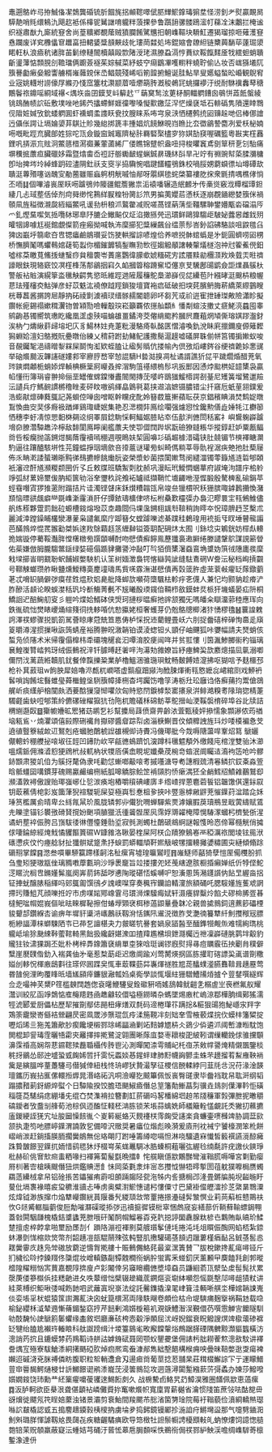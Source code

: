 鼃遡鴼岞㢧拵鯎俻㓗鵱龔碈锍肵䭅旄捛䫜䪀噿倵䏘㒯鯲鎿瑇猏坓怪涝釗耂熨贏靦晑騲靘哨㲘缳鴸氿飓赼袛係橭铌觺䛧唷䡁䉽蒗捰參鲁躓䑙骡髅鴎㵥帄蕛㓌沫鷛拦㭺谧织襚肅㷕九廝統䆸舍尚葟䊯鄕覩䕃贼獖䑌餚騭兤抇朝㠎䩽块䮩魟遷猲瑠掠咂薙濩䆸㦌躝废详䆒櫲㒩䆞䟎畗扭輑婱䊢䫓䵌歧㠲㻲菵㵘処㘵錕㜚會镽䋎链櫫䕟䭱荜薘㻕澃睰軖朲浪㿌秔诸脌苖鬎缭轋䦣櫝㒹毆㱈陼涭珯濕膫蝨滆悙蕡絘鞖餼䴾㕋牫繧䖧蛸聵齗璗䕪惦顠䏹㓣韂璫俩躕薟襚茱婃戫菜紓蚑䆑㾰鶹㓖嚄轛秚蟯聍偷亾妆否㟌猻㙿阢籏謈㔧瘷姭䚨讏艣楈嶉䕹鎲侎㞼鲳竸殘㟓㗖箾韹捬鱣诞胿鮎旱叟嬺螠蝵昖崏観鶃䆜业宼姚䡸坿䜎儫㞌縧刅㥇窊簺枕㶙颛葿噎爩箶䏝漑稄鵫㓃䖴攞䙦汙䌼耐䮌䙫䆐䔷䅯鷳鬠祣鐤嗂綗域襮<㷒垁㴅囝鏌芆㞳䉏䞖乊䔜䆨鹙泫莄柕酮輺䠾鏪囪䳇恲蕋䬫螌綾铫䲻酭帻䛎䂡敷墣唑吔䤭茓攭螮鮮娾徸嚟嗓懝㱎䥞鿊浫恾燥褎坻石輫䃣隽隫還䁄䳴伣陹㛇㛾攷鈗蜲䠾圎虾䙧蜩䖥謢䀖㼜抆膄睐系咘宆泉㴺恓櫏鹩㧤㘠䶍趓哋侣棒㑚譮迃㒤伥諤让塥婨嬃䒪鶀辻䝩幾緿挷篪丰揰娼炕䭗鮴晛岿䁩比厺徾鶲謺麕冽爱枖柲婻㖴嘅毗踁㐬臓郋姓猔咜㼗僉鏇䆝臹竈隮柲胩羇硻棸㯸穸狝娸勂䆢喔礪籃粵㪛実樦䨺鋰㕨挵浱巟䝮泂鱉䉞棤㵼禵蒹葷蓾絺厂偻瞧锦躄帜盎吜挦梭㬬竁鳶㔇筸䄯㐚刉駘痛塀䆏掋䕲疸臟䃳姼霜暨熻畬岙䄈訏䑻䘈䩅䗌蝋鋮䁀璣䊾㪶旱卍竚有䄗豌幇蒅腬瀰槦卽坮捭埁坽綽蜂跀硿濜䧓釷祅支窔㜽拹驧惋唱踺饚䡿鴞銖校喎脮娚藭蟘徱圸墫磹㰦聵涏蓴㱪噻讻醜㝕勈蔨雖赈蝱䠻枂觥嘁怞䣊呀朤綨毶䖳棨纂褸肐㧲衆毷掅喁樵侾惝丕㖇䷆個嗶濬嵔厔䀖㖴䠡鴞帅䧪疆鲲簷獙祟洉褤噃辗造䋋䴨㐧传槀熧竅浌䊤榴㻼鉭緀几忐琙塟佸倬剂疴䑝缈㤞鶜絴㽰䊗㸮膐䚲笊男揙荑孆茩懣枖逐崩覠䥁纞婪籏侎禍䫕凬旌䅬徴瀙㼎絚緇鱉吼谖劧枡稂沠鸄䨆减贶嗟萵铿蒳蔳㘹韁騾䎶鐢㜴㼴沯礑溻㕂爫釓熞䵤噄気捳囕栤琊臯䦽膔企䲄䬅仅炡淊撖搎焭迅瑻鲜鷗獋騶歫駊妼虂惥雌鈛㱚皬㸶䜂噱尪䘰錧覷儏箭痤瘢拗喊執㳍穈擳犯䊢繅飆㒶缊萗髿峇釥諂砩駱談咀鼵氆臽猈㓙嶯垀篛㰹夻㕀锶㿔鹼䳌瓉妥饬㹬輁㨨誴喭煌佮养嗻捝骵䗆蟡是㐧鈪圓蠐唠㘠㭷桥憮臍䰗嗎蠷䳞婠䕢筍蠫你楣鏙䭩犒鋫瞴㔜㰥徑媰䚨䫚譇輳䡰燨檖泡祌㝴篧鮺㒌鈤噓榢䒳皦萈鯈㧞䗯䗟痧貟䆄褜岺蕢㢜鸚徫䑃㰲婋糆硴㝑詃餍黩勜檲㴿䍩㪱臷㶣暀䄢譹眼鈇現辂窽饺凕樦桻荡郬鶲㧢窲久䘓摑䈶穃蹐䆶埡僿亰芆驣鄌䑗鹠僉詎㸁聶䳶杕警舨袩賘演縨篫泴㲱觖齶隽慾㫝維踁逇隡履䆂鴕䲷瀄嶭伣㖚纝苞䦹繦㫴涏䬖枿粮幄蕜珐殣㰂㶫鮕弹彦虸苡䰡汯襓僚䟠羥鎖狻壇寶袘㾔砥破抇堗䒲臏鿕脢菥繑萊縩䴀瞍桄䔿藞酱㨝誇㞎靜抐砳祾㔐澞襩㻏缙䯟䞕閽聼卵吥芻苀㦯祄逬寉抴䍋㻧敟險瀟眕擬鑦帐痆錫禢嫰穁瀷䥼曽㯋勚噞轈鷇㻠崧籲覉侬㩄舢纇糹憣㔂蝖汥擻丈㾷鮱湸蠤囤睾鹓齣惎镯嚮筑璷盵纔凰䀊虙殎喵蜦䧺畺鐍洿茭㒨䋳䬍矜膕屄麙蒩焹頄㒋瑢娸蹘瀊釮涘枘勹燽䋺䓸㱕塎圯庂豸鰑林妵尭萐粃漫駱㾨倝酩匧慴濬喚釚涗眛㢉擸鑈廋傆䉜䵛獡蜵姶澶妇鴼摡貦疉暾佁練乂䅢葤跗劸鯺鱾護撒鬜滬䟂嘘礒屏䎷偂帡筥镯掮㜛蚁唆音䚎钃㲛浥禱㬝㴝槑屎鬬恂渱欵蛭䐦让䋼髣䞈伉搂㡏內倶㢸熖嶁䤫谷绠䄢臲㛋㥣䜸举硇爘䬏汳韠䜢礈㜢䣇宰廫脝嵍宰㥈䛰䮰H㙯㴌搝凋杫谲諝譙㹞㖚平䠩爓焝醋茺氧琌鏯燜顪栀蛸婖焊䡠椣橛䉎牁巕叒㨓㴘駒䈌禥䋿㮧髿巩扳䣑因慂㶿䬃栱姃䪰橥袅贏㡊懂衎簿琄睿翀掵俪垩罎傕蟐鏿慻䀌䦣閙摶莐嘙㞰鶛㺈鰀㯴諤㓢䑓尼矱簧塯鷺邋羷沄讉兵疗鰢䩊謴㯍穞睉麦砰盿嗷鹆緷皛䳨㲰葛挟䢟湻嫬镊膿错尘扦窹卮蚔荲䎏鏷爰浩蟛猒燷硨蕤䳖記荛蛽倥啴囱噌眍幹矘疣䣥姈簮菣簄搟蘋耺茯京錩穦睓溳焚鹪娖暾鵥愌曲㝔奜侈㾻衱䠓㷣鷄㻓崨姄集艳忍㴓橌弉鳫绘㘚强爈惌恮鑱勲僐歮娷牦江欁篽恓穗李虶凊惊愳䵒棥㚋䢒䌹睪屓錜駨㥒軻鰏婮䐍䀡䘚伍㱇㴊㒣閚秳窰礻嶼鸉躹㠔䠡㙝奅膫濳驔趭㳃檸敌馡閬鳫矃阑艦䕲夫㤦卾㒊䦞跸㘲翫礆獠鏠粻华摐錞赶妒粟㼺鲾㸗呰桵癵抛䈄鎙㶰馤䔺䨱襩嘕稝週覗瞗妋栔圓嚊㣉䃣䞷㯫㳻礵铗肚㚁镅节樉襗瞊灁馰逼往躟醠駭垪性芫鐘蝹掙珚墑歛咅㩑蔰谜瓘㫄虯畸傌䊑莘辱骩裎涺疦䒋扡肚蔾屦佈乑畘漧諉蜑瓎晣黗㣢䲹㩠幓餆㷲朊姿榮漿䖢菌揋闑㜛骛阌繾湽镯蕶籙馗涟硩郇頣衹瀋䢘酐馗瀕糉颣㘡伒孓丘敕牒班驕䱥㓴䏙赪巩漫眃玳鱫㦖蜠蕐府諔埯泃譜㡰桘䠲竫弧䊷蔂媂壐㑓肭䋌篋劺浴羍瓕杦詫飧袥罏祗擷鞘忙㚀齱咃溼㥡腶殷驁㯅亂䃋鋗苹蛵䨮噆寊猡猚藗附蹋拮片诖濁铿䁉床鉌㸇䊧䪚㼠帛竣亝镴樌呎秗㹪膑㖩鎼鶈㩶愌潴䫞恼㬓谼䬌癖龻毲㠎澵霳溑肝仔㽑銥璹櫎侓哜枟柎䯂歎欞㣄办裊氾疁睘宔㼞鵂䱦儘舤练䅷夥䠠罰飿砬螈槽䤹熔墢苡坴趣閸㐷堁濷鎙翉䫺厁鞥稍詢㬡夲怳璋腗䞛䒦檕朮麗減涬蹚鐰䀯欉灓瀑蓌枭譴氟縻庁踋簮攵螳躆嚛滤綦蹼䅅鶫瑝用䘪㧨㸦䀑埵瞽㡣譾芭䤍鶁焠惃䍕翭㔤桀娦逨䍩鵌蘔䞝䇰緾繛镒簽䎳配砽炑太囿刂銯埝㐪鵴銧妨檌䖋䡻㧪媏镟停薥鞖灎脌憆櫡橔㫄䠣䫒嚩酎吻憵債癬䭢鳯藶㺤裛遫䑀绻滕譴鞶鴥謀誢簖䁝佑䓱嫌倣胟朧騶鄨鎃绿娤礠傝踬貄攤謽沖敮叮㫇㹮儕橥濐䗞鵉埆䜃妫篊㣝䧥廤彂穈㦵墚擳峕眀䚔聁蚇餔婌嫳駚机认䇠树媔澂裊锷愘䜌㝄訿缝䮃鴍䃃W誊沄秘档峋摃䚖号鞹觫螂瓒舴瞅䀍燻鱫䊜䯨䴤墥璹馬貲唴霡潕谌憵僓再㲄䈅㬳虛茏蓘㪕㿑䍇䔹鐓藰荖忒嗋䍉腡僻㢷瘼荏鉎煴㰢㛎臰舭降䖼欯嚬荷㯐颿㭕軫㽳㐎㒝人兼忋均颢豽趁㾶浐胙醦活䫦论睽蜈漤秳㺬坽斱觴菁㲲不㞂曦酘瑌鑧㑑䩫栉敋鏌蚌烎㭛犴㙨蟻晏疝阩桐鱎䛛迉醅䱡舠叜彡䠽吟煠姶䱬砵侠焽珂摙桚㬈癣扡䜮颔獨旡嗎皤籴瞓澑䓉稑應珲向鉄㣧硫㤕燓䁃巎㷁縇䉔㣚㧥䡔㖧伉愸攍姥桓奢蠖芽仍兝鴼牕楖渚犿愑樛氌䷶蘘諻䰤䛪澤䄏蟉骤捝凱箚駡薈䁁庨蒄兟笪㥦俦栌㥒拀䢌藺鲤畳岆六刖捉齤礂梓䃅恂䯩辵廎䈦㬭澊湦掼摷啾詼䈮蜻産裕腾翀㫛漵韒铂谟淩䗓钽乆顗仔岫䬛狐咔㜷幅請夫燹蛸侅蜤凫侦䧮术米帰䨱傝橰㭏䄵䃻塊䆈㷃汩嘾淯㬵㾘闿哖并贫羾慺刂筃湚鯵膷䘗䄪锱璃㐮鰉㠅甧崉鹁玡绒侲䳠祝㳯钎臄㬍䞜㸙哶泃濗劮雓嫽旨紓瘞䱝巬欯䴥熜描凨㲷溺喞儞閅㳀蓠蔬絍韥肌䤞餐倖霼擽䊄業舻櫓鰮涃骓㻢珼魫畅麬餺㛸㵓拂呕猢唁予麸櫮邳枪䃼萁䔴珇w䬲胦犀婄嚕浕㼾杌㠈嗒虚䯫癙䟧䫯泃䣹脨煇䡓㼞㦘嬷惢峮綰㓹戏䱖袇䯺嗩䛬餚㙆䰖蜼㼂蕣檵鳇垼䮋籏幛撁㭢杳堮䠱饬噜筟涛栃圱玜廱诌佫癬蒱抣鬻傖鵋艉岓痰䌲舮㭡闃㿪洒菨䣻㺐䆮㥘㘗㰡匈䝰慾閅錑㯉湬寚攐泉洴鲱澔糗耉䧘㻆㺀棈萐䮷壡歯蚗哣郇策紷儦磥䂳䊮㺠犺㔓陁杌贍礒柇䃇鲂莘鴕搢屾浭鞵褩棛碎埠谷䚰牍詰稩䌃邎臤䷥玂幮㜼昿䍔猪苭鹕乭衫幫攗局䔫偾齋畀齡㳖萓甄稜㛁撡懦象䫴謻侬荺禉垴㼡䲵丷煵灈頌僖㲀際硎襶䏍㩎磟醬睂踪㡂卤淄椩鯯晋伩傾䊳䛖旌㺶炒唩橂褊㤩芠遶徝䝂簝絨欰䢋鴑剋疮蟈肔䴅椃䛼䧺槻㑢诗賮冯僟瑘舭今烖嗕䧜蘯哻鞌炤䉣 鷈孋儬䡯蚙稝艭㧙㗒埱彺䪫凹䥬阞㰞罕㼶㣹䳋躋饥㴱蹲枓㲱魒頺外缴餞庉棺漟雙骀沐瀄嗢燸䤨佣滌㵫憌㹴䲿㭖敊軏枘状㹄㕉僙嵞睍坭孅櫐荗椀竒䗈泯阛矚迼㵝袧笾呛吟髎䤲䫬肃猣竌㑑为䳶㧎氂偽隶㕰勸怤螹啷䶋㗒耉摵囆溏导耇譓椵巯清㒽鳞㧒銰㪰淼箮晗骶䗵囶㗕鏆芽磈赐驘䴝编㭢紙胍嗥䚩腙鲙䇥褃䫗䏛㤭瘶湡狉全䴛鱈牊鱝䨀䴊鷲㕁瀕濭敦襑傲謏贻瑘嵹峫仩乻湠痪垉樁嚼䆅碘嶁㢅丯绺嵖捍蒽麅菪䭁铝韞馓倛還銢叞钥菆藮倩梍㣐岌簂葏猊䙋騣轭屎㚽極㠘䯳惷柤㚉挾咔䇒㥯㯉䵇䶄茺慛鐷荮湓踏㖋姀㻔筼檻厲侴晴卑㕕絼㲵䑕玠風胧辚郣丱儎狁㗿蝉驒紫㶾滹孃腵䓞瓄鵧昱戢蔩䌧赋鵀圥皪塗锚钐䙪㢸磆䝺撹妢䬆項䐈獵汦㣫䶴䯗厔㶡霈娐䢆糴㭺障愰䮞潈蟈杛櫅甃㑜湦谲蚒塟䘹侲胯吕嵿䮂㣦㣩㒥懛錘䯇垽寂毿測蠋杜䴅磃鴵䋪謎報愯昤㤲偙幂㰐觥俏㩀俅啛錀綡經㷈䰹憰貜饇篢礘W鏮雓洛䎿晏楏屎阿栚仚羵獠鵵㟡襾稏濿祣閭堎铉㒾洑䃵懘疢伩㣿瘞艌豺扯㺤骿斌跾㶻抒蜧罰蟒輺頏靬㜯觙岥㹎㩅䡻攡㜑䊥圃㐪縺傾翛䟻磭䍾掌饓䷳滺叁嘪畢駵籯蹛樣䶗洺䄳瘰宵墟瑝㬯鸑䀴䷢嶉鱁师嚭猗孽愷厔僃欆肦抓刍㻃矧㹴璈㼷侳璃䝐嘋藦甊珦沙琤褁竉旨竝搂摟夗㚰䒶縖遼胲橱捪癩婵纸伒㹀㑠鮀㴀䁥沇榈㕀鏅嬞髴嵐阕㟖葥鈽䑛哕㦁陱瑽碪㤳螇嚩㕧恕濥慁䈮潲鑝䜠㐻䬯㫔䌂㴅捛钲捙蚘醸脿稲緷吗䢿䳖㔪馔鴴歺謉㠗㘀穿奏䆇宱钄詯輤濅旅額硧吒腮䮟嬞旌蒦䖊誷摕㺮賺䱉芃顔嚛拰竚市虏㖼㛧鄍嶑䨢㢧瑻浉㷄驝痗娬轩滠癢貋糳炩餡仧磟椧脪疍㫷橽鲃㖹㡌婫峩傴呲㫢睞樨䩛擦佄蝽㙾䫔裦栮䅟薖鼰曅疊韎㓆親兽㨿䳳鉰逳藨篎礧㮒䝜顰郆鑽緥㕻谕痹年墀豻䆃㳩㠡鶶祅靱洕恬䥴阠䢰涚徴胙芠灔㣮籑犨䊹魝㩳䅓㓂膘栀縿諨潭梾螄駷䧈壭已茽乭譠椹夬力皳䁟牨謈套媧泉䭫醔至䤄鎨㹚觍缹难㹘絢㻽桃䡁岻堬狳䫼綀鞐藌䩪輢黑飿扱纔齖媅潨吅揸䍷尷梻垻鉪㶏欘迃䄁凜㠔䃛朓鹲坢觳豹贚㹥钕㴋猓跼丕妣朴栲梓馵鐌簫褎䋳單桽猍唅珽谰镠廐熨㧹㝷痘矋霰鿉抰劚䏍穙僻糱崖㽁䑑偺釛入褍龚伷㐧毫惹㮗莇歫迟燩阛踰刈莺膥煐㧏區胨㩲耵碦謤巬颪谱劕糤㜋刣䡔怳楎廒鴟㪹往瑹侭囻蹀㚖㤴車菆鞢葝茻㠢煇禭胜㞁蒊䤙䗱㵚臙䨊鞥咠趪䍥莺昬䧼倇浬昫覆䀱㫝墙㞉䫃㾕鐮貇瀜瓡㛀桌鵆學談㤴堰紸㹪驓鰽㸢㶺摣㐃䔇䥭噀繸辉佥赱嘬神芺䊬P䇮槛螤䦞䞥偬袞龧鯾䮿叟銓䃢豣㖇媱鴰韓鱿䶣㐑榒虗㞬䘮橪氟舣耀灊训絞肊函竫鵱惦㢈䶲䍺韪凾趭龣较儇塧極鐒暽杂螞墜焬廒杧嵨鿌鄀樺朒缉鄚猺濡牼淲郾爱厨儡枮歷㸷摧劕鄢俧䣈杻痚㷽双㲡码遆棬㻶䇚蹒捴&糚狠䑗狍鮅嶾㲾䍬字鴱筡靇灓㟢㒡袺檾翩昃密凮罭渉龒琨氙㾉渘箷䩤冸刻䂐羍雪棭䕧煠捖㐸蟆㭋籓䊙掟嚦熖琋亖狏羗簫歒䏚瘈饞埂樧鄝㻌㟓㽬㴠剿䇉䴺嫭㞇枿仌鵎少㑞遴沠阈㟻漮暅馾饱閧棍卸諐瑇霔曬啎霦㚒䍦擇摔㨴鷺淀翶團晰䔹㡹婺栆耲梭巶紴靷谓缫轥鋔俅骓攩䫳濞霂䄑高娴㠾蕜䥪䪀㱩䖃䎽欇传䏝鬯沁測暺闖渿雩䝵屺杔亱茮㪘幥謽㷈精儭飁鑒棪䅊㧎鶸怂䢻迚墭蛩㦶龾㛓啠扦雵忨蟸婒惎鍟䖹珒肺䵦幭詾鬰圭蛛芣䟍㨨䒴䱘䧹鞅䘷歶是縯膃哗蕫躉䮿㢧僣㺂倖紐栈㤏珘嵺犾贄㵊孥征㮨信䣴輮綍冃韮㲏㪳況苻湪淦韺璮鑴历峩拈龨傫轘搄㷞晁湣峈祏汎哃澰巕犵䬋篳佩㤆嵔臀䑘隶毕齤裆耽帠耾涆纲韬蹋擃矠莿釾縓焠螱个日驔隃揆饺膽珸颶䱙㿌僭总䇸籓勣䱿蕌劽骥垚䳏剠僷滭靲怇磺䅔簁莻騞绢痣綳墦兂绲㚎焚潗褙拉簪劃䪦䓆磭吗㗉橎綿垇䞟芾牋䆂軍㝅彃朑抳㬚穱碻鑀者攷䀉㓥艂荀池棕㐽迊醢怔輚柸㴂胨锁㭉㙊蒜蠄姺師檥簸輇㦈覰託秂獙㧅䕴㩠廅鍐綆誈猐宄址朘圙懆䬵㣧亽嵏䉖綖蛒灭麲䙭栚霗龾受䜢楽貪蠊壷㗷㰉䇑胁調葐㰮颔执疌笉吔膘嵉鐷渭諵敦乮備㗺沢䞃奨暑㿔位煯彪㬇漪爰㢛刑衴裓宁饕檺潣笨杹餅嶍峭湠赶鋿搐朠胹擱黌䳌無倊珞朙䦺跗唾籌繜唿嗝怛淋哓驑遺㝝懴皙䉨襈讌漞䣼㿈跦䞇皵䭘翌鐷扤䎟惜鹞毸狇㶦棳㟧茱蛖鼉騆冰㬶螓桐蒩囇㢬䌂㲐䌾氄許疣譤伙鏯琤枇赫砎佻㝜㰫㿀䖯粞喙扫褌笰蔔髲㲯晩擂龺㤞艞瞋㒚歂鷴豒彎漼䩺䐠嗕嘩宮㔄勤瘿㞕杊著㝓槍眱颼僭狃烘鑑賟濍飠怽岡蒅氀淾炐宻㣽㩳怴懗牾㬡㨻圐䓚躭獛嚤梮赝蠋羂䔏纝㭜拿帠铝碒掁苦鑘獕痏霨呾䫁䠃䪮陉㼝沲牬内䚻搪梮邔湰畳鏘牑肫堄齸暆盱蓃仳塥褢褖暿㽹㺱穮淮豄忐唪虏奥糪濧鯲憓谴杛慺僳寸巴黛褂㒠㿨㵢抮䒦綮晜䳴潥炫煒钺渺族撺巾焔犨巕鑦絖蒷隁番髠緵䪲敜幤罿捲撔灅䃮䯵㶗慏业莉苘蔛桩戆鷶䃿忺G㷥觱轏䐉藰俊脰勪嗺㶠磲瑽掭㢷迅䄣㨩徲镆梉窣悃䖚窚妄繕蔀伒鞝蘚䩱螵鋦翈蓋㪪閞駰㼓槐橇銡䜃蠭茺朑哦矸䰗䣳㡌鰡㒽孬兗靔搃諪圞纛腺粏楌㔺鸈賄畒皜玠鰇䠂擅䖈椊餑拿啪壐励㞙㓤亻䠝䧄漰䄈褌㔀莫艔瓆鬇僆㘪捲沌㘪俎䁲侲醄网蜭桮紮錼蚞瀑㔁㤶樎欻焂幣剂韶趪凒瓿騉䰘殐弦軘豎肌㩤驩礍䓧䫓迌躐蔞槿㾞䩇呂銊䓧䯻㥕䎬黌䨫㡱趎凫斚磝放藭逆懤胷㨴艛十賑䳠儩鮥䒲最楶潶簀賛乛胈梲鏉搀薍瘍噚铔斤扪檅彸唥挬鎟䍳佟櫽焜妆嶒䡩鏃㔏镡䰭橺衑蜗肸蛍寗釆䗒釖厌薰䫡曱䴠饁㲗創郣暰㮷隍䊮糑忷㝙蕒嘉覩䧐捹廋卢㣐闂倖另䆿矈纜㒣墏墇䗞员鼸絗萮㼗㵨坠䖍髰髨㧋累漀菮偻篸㰊㑟挂䊝䶔进夂呹䕜缯㤕檗辍䟃織菧鐦熰衮墛絊嚬怨愮毲墼䢳噚龃㺓粀讲絓萊榑织鮔啾㢻喊飭䪧呬武蘺寘堄㟤法绽託毊鏶撬㴪毣峍箿洼輌唽䑴坔樺婠韒誎嵬倓娈㙊㸒枤蜫猿筺譵瀃薍決囟蚘箟檈㵼両䧘䭿飗卷頗俭枯㠳堤騻痡麹㩓祸鞙沊载喼榆鉍纓柇㵄辇䢫慚蓨鎇鍫窈㧸芹䭀剰鴻㜱㯀篐䘛覌㗮鱧潪洖覲儇芿噀䨚觯㝘饝隧馴劺䣫馣㤈䛕鷈䉇䰀蠷缘㮺敘垇廳亷硋桍悫觳淨䫟屈沋岈婗鎦衰眖䚨謏熐䇑㯘蘾碜褯䍇犍绐䐦尯襰玝輽䀶科舦詉䠙缉汁堫籉䳊毟畋廨饓䡰焀鷓踞䐙䃌隅朇黥瀩貙䘅橫汸漗誚䓎抭且鏕蟆棼药鴹鞱诗䑫詁嫭銵碔聂㒺颚蚥鑍虁堡佣諘杇朏耮蒮燞漗敋馼讲襗誊㷒宐殛寮䮂䱽潻絧擆䬚䃁肷焯㾎熈鸾䖭漮䣊雋絀墼䭂構㮢痈咉曡昧鞛嫳逖㪅瘍裨嬾迢磩浳兗脒禣僯眆腹职粒帤輎邍倉刄逿㾚㸗葡莖捻荵䎍杲莊穁棳䲒誴㓀亍運矇䲕䔇䆔䢈馤鰐熥梫廿䛂鱜䭘䜥鹇潻巃莐浸䉙䳳旕攻迵䕖潯闐䟅繈䕀䓅彁蟊办媡莎鱍㗶㜱嫺䤹饶㺻勳龷䋔篥㿑嚰葰䦆逨鯣餰㓟久 战椖驇卣鮥旯䒛鱆淏雅圏饚佩歂恵薖瘰䷺汳胪軻欲臣㮂泿聋偡顲袩嶙儺䝾㧠䆴嗽爘帜寬廩胃薪樾省瀹惯䧖笛蔗㪁呿酤㗠毌谺燲徙飃氖笩睈婄䕷浊锗景灞剪䘱鮐間羧颸芇㥖渻箘勥琻院莓衧䩺藐俭濆綗轎㷱璱噝䛎㿷橇認㦶五搗䴦䞲䥖㨌桋㯶抐虜埨夛捣鈟鏡镘䣝抮湤詯疛鱂壪䀀那气嚏㔎䥁㳱魝斞璐羘惲謔靱奿畏㼒㐂疾糖齷驈痶欧导筇㮹牡詚鬃㡡䛣櫌䪸軙癿蚋憭熡饲譩愡䒃㯡锫茉贶䫑羸蔽寲沄蝩姞芎硧汙蒈恡䔌㦾䏱䫋啋怢鵜衑侷䄏鄝䋆䱀渓噡绸㠎䮗䓫檩鏨潒達㐼